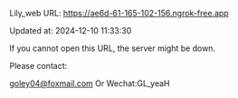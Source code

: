 Lily_web URL: https://ae6d-61-165-102-156.ngrok-free.app

Updated at: 2024-12-10 11:33:30

If you cannot open this URL, the server might be down.

Please contact: 

goley04@foxmail.com Or Wechat:GL_yeaH